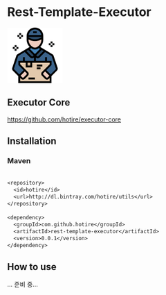 # Rest-Template-Executor

![delivery](/doc/delivery.png)

## Executor Core

https://github.com/hotire/executor-core

## Installation

### Maven

```

<repository>
  <id>hotire</id>
  <url>http://dl.bintray.com/hotire/utils</url>
</repository>
  
<dependency>
  <groupId>com.github.hotire</groupId>
  <artifactId>rest-template-executor</artifactId>
  <version>0.0.1</version>
</dependency>
```

## How to use

... 준비 중...